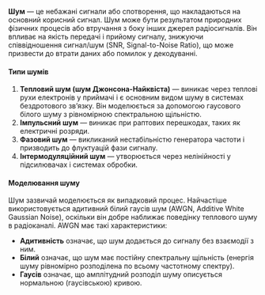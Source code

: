 **Шум** — це небажані сигнали або спотворення, що накладаються на основний корисний сигнал. Шум може бути результатом природних фізичних процесів або втручання з боку інших джерел радіосигналів. Він впливає на якість передачі і прийому сигналу, знижуючи співвідношення сигнал/шум (SNR, Signal-to-Noise Ratio), що може призвести до втрати даних або помилок у декодуванні.

#### Типи шумів
1. **Тепловий шум (шум Джонсона-Найквіста)** — виникає через теплові рухи електронів у приймачі і є основним видом шуму в системах бездротового зв’язку. Він моделюється за допомогою гаусового білого шуму з рівномірною спектральною щільністю.
2. **Імпульсний шум** — виникає при раптових перешкодах, таких як електричні розряди.
3. **Фазовий шум** — викликаний нестабільністю генератора частоти і призводить до флуктуацій фази сигналу.
4. **Інтермодуляційний шум** — утворюється через нелінійності у підсилювачах і системах обробки.

#### Моделювання шуму
Шум зазвичай моделюється як випадковий процес. Найчастіше використовується адитивний білий гаусів шум (AWGN, Additive White Gaussian Noise), оскільки він добре наближає поведінку теплового шуму в радіоканалі. AWGN має такі характеристики:
- **Адитивність** означає, що шум додається до сигналу без взаємодії з ним.
- **Білий** означає, що шум має постійну спектральну щільність (енергія шуму рівномірно розподілена по всьому частотному спектру).
- **Гаусів** означає, що амплітудний розподіл шуму описується нормальною (гаусівською) кривою.

